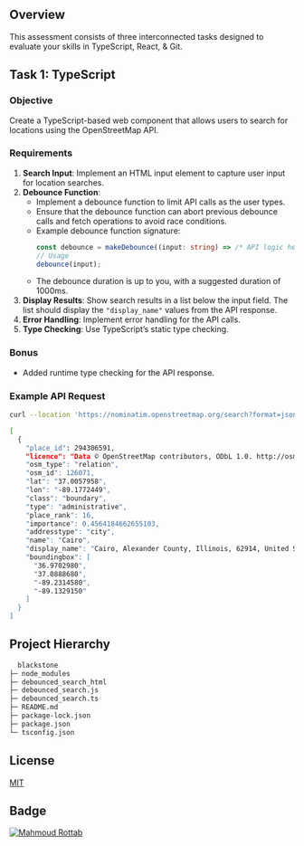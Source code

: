 ## Overview

This assessment consists of three interconnected tasks designed to evaluate your skills in TypeScript, React, & Git.

## Task 1: TypeScript

### Objective

Create a TypeScript-based web component that allows users to search for locations using the OpenStreetMap API.

### Requirements

1. **Search Input**: Implement an HTML input element to capture user input for location searches.
2. **Debounce Function**:
   - Implement a debounce function to limit API calls as the user types.
   - Ensure that the debounce function can abort previous debounce calls and fetch operations to avoid race conditions.
   - Example debounce function signature:
     ```typescript
     const debounce = makeDebounce((input: string) => /* API logic here */, 1000);
     // Usage
     debounce(input);
     ```
   - The debounce duration is up to you, with a suggested duration of 1000ms.
3. **Display Results**: Show search results in a list below the input field. The list should display the `"display_name"` values from the API response.
4. **Error Handling**: Implement error handling for the API calls.
5. **Type Checking**: Use TypeScript’s static type checking.

### Bonus
- Added runtime type checking for the API response.

### Example API Request

```bash
curl --location 'https://nominatim.openstreetmap.org/search?format=json&q=cairo'

[
  {
    "place_id": 294306591,
    "licence": "Data © OpenStreetMap contributors, ODbL 1.0. http://osm.org/copyright",
    "osm_type": "relation",
    "osm_id": 126071,
    "lat": "37.0057958",
    "lon": "-89.1772449",
    "class": "boundary",
    "type": "administrative",
    "place_rank": 16,
    "importance": 0.4564184662655103,
    "addresstype": "city",
    "name": "Cairo",
    "display_name": "Cairo, Alexander County, Illinois, 62914, United States",
    "boundingbox": [
      "36.9702980",
      "37.0888680",
      "-89.2314580",
      "-89.1329150"
    ]
  }
]
```

## Project Hierarchy
```bash
  blackstone                     
├─ node_modules 
├─ debounced_search_html
├─ debounced_search.js
├─ debounced_search.ts
├─ README.md
├─ package-lock.json
├─ package.json
└─ tsconfig.json
```

## License

[MIT](https://choosealicense.com/licenses/mit/)

## Badge

<a href="https://rottab.vercel.app"> <img src="https://img.shields.io/badge/Mahmoud%20Rottab-Porfolio" alt="Mahmoud Rottab" /> </a>